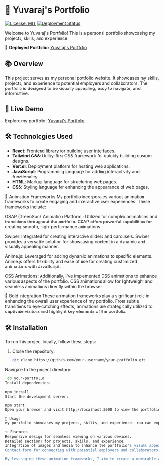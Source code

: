 # 📁 Yuvaraj's Portfolio

[![License: MIT](https://img.shields.io/badge/License-MIT-blue.svg)](https://opensource.org/licenses/MIT)
[![Deployment Status](https://img.shields.io/badge/Deployment-Success-brightgreen)](https://yuvaraj-dev-portfolio.vercel.app/)

Welcome to Yuvaraj's Portfolio! This is a personal portfolio showcasing my projects, skills, and experience.

🌟 **Deployed Portfolio:** [Yuvaraj's Portfolio](https://yuvaraj-dev-portfolio.vercel.app/)

## 📚 Overview

This project serves as my personal portfolio website. It showcases my skills, projects, and experience to potential employers and collaborators. The portfolio is designed to be visually appealing, easy to navigate, and informative.

## 🔗 Live Demo

Explore my portfolio: [Yuvaraj's Portfolio](https://yuvaraj-dev-portfolio.vercel.app/)

## 🛠️ Technologies Used

- **React**: Frontend library for building user interfaces.
- **Tailwind CSS**: Utility-first CSS framework for quickly building custom designs.
- **Vercel**: Deployment platform for hosting web applications.
- **JavaScript**: Programming language for adding interactivity and functionality.
- **HTML**: Markup language for structuring web pages.
- **CSS**: Styling language for enhancing the appearance of web pages.
  
🎨 Animation Frameworks
My portfolio incorporates various animation frameworks to create engaging and interactive user experiences. These frameworks include:

GSAP (GreenSock Animation Platform): Utilized for complex animations and transitions throughout the portfolio. GSAP offers powerful capabilities for creating smooth, high-performance animations.

Swiper: Integrated for creating interactive sliders and carousels. Swiper provides a versatile solution for showcasing content in a dynamic and visually appealing manner.

Anime.js: Leveraged for adding dynamic animations to specific elements. Anime.js offers flexibility and ease of use for creating customized animations with JavaScript.

CSS Animations: Additionally, I've implemented CSS animations to enhance various aspects of the portfolio. CSS animations allow for lightweight and seamless animations directly within the browser.

💫 Bold Integration
These animation frameworks play a significant role in enhancing the overall user experience of my portfolio. From subtle transitions to eye-catching effects, animations are strategically utilized to captivate visitors and highlight key elements of the portfolio.

## 🛠️ Installation

To run this project locally, follow these steps:

1. Clone the repository:

   ```bash
   git clone https://github.com/your-username/your-portfolio.git
Navigate to the project directory:

  ```bash
   cd your-portfolio
Install dependencies:

  npm install
Start the development server:

npm start
Open your browser and visit http://localhost:3000 to view the portfolio.

🚀 Usage
My portfolio showcases my projects, skills, and experience. You can explore the different sections to learn more about me and my work.

✨ Features
Responsive design for seamless viewing on various devices.
Detailed sections for projects, skills, and experience.
Integration of images and media to enhance the portfolio's visual appeal.
Contact form for connecting with potential employers and collaborators.

By leveraging these animation frameworks, I aim to create a memorable and immersive journey for visitors as they explore my portfolio and interact with its content.
